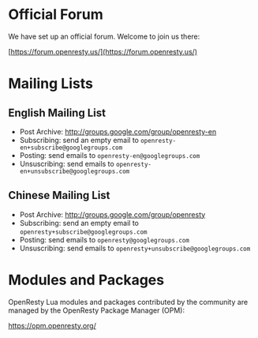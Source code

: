 <!---
    @title         Community
    @creator       Yichun Zhang
    @created       2012-08-04 23:04 GMT
--->

# Official Forum

We have set up an official forum. Welcome to join us there:

[https://forum.openresty.us/](https://forum.openresty.us/)

#  Mailing Lists

##  English Mailing List
* Post Archive: http://groups.google.com/group/openresty-en
* Subscribing: send an empty email to `openresty-en+subscribe@googlegroups.com`
* Posting: send emails to `openresty-en@googlegroups.com`
* Unsuscribing: send emails to `openresty-en+unsubscribe@googlegroups.com`

##  Chinese Mailing List
* Post Archive: http://groups.google.com/group/openresty
* Subscribing: send an empty email to `openresty+subscribe@googlegroups.com`
* Posting: send emails to `openresty@googlegroups.com`
* Unsuscribing: send emails to `openresty+unsubscribe@googlegroups.com`

# Modules and Packages

OpenResty Lua modules and packages contributed by the community are managed by the OpenResty
Package Manager (OPM):

https://opm.openresty.org/
